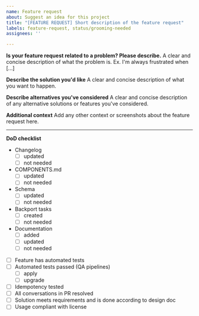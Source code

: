 ```yaml
---
name: Feature request
about: Suggest an idea for this project
title: "[FEATURE REQUEST] Short description of the feature request"
labels: feature-request, status/grooming-needed
assignees: ''

---
```


**Is your feature request related to a problem? Please describe.**
A clear and concise description of what the problem is. Ex. I'm always frustrated when [...]

**Describe the solution you'd like**
A clear and concise description of what you want to happen.

**Describe alternatives you've considered**
A clear and concise description of any alternative solutions or features you've considered.

**Additional context**
Add any other context or screenshots about the feature request here.

---

**DoD checklist**

- Changelog
  - [ ] updated
  - [ ] not needed
- COMPONENTS.md
  - [ ] updated
  - [ ] not needed
- Schema
  - [ ] updated
  - [ ] not needed
- Backport tasks
  - [ ] created
  - [ ] not needed
- Documentation
  - [ ] added
  - [ ] updated
  - [ ] not needed
- [ ] Feature has automated tests
- [ ] Automated tests passed (QA pipelines)
  - [ ] apply
  - [ ] upgrade
- [ ] Idempotency tested
- [ ] All conversations in PR resolved
- [ ] Solution meets requirements and is done according to design doc
- [ ] Usage compliant with license
